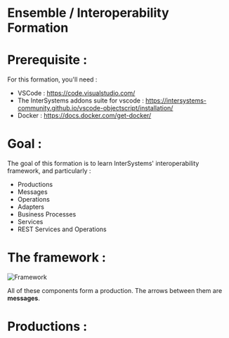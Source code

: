 # Ensemble / Interoperability Formation

# Prerequisite :

 For this formation, you'll need :
* VSCode : https://code.visualstudio.com/
* The InterSystems addons suite for vscode : https://intersystems-community.github.io/vscode-objectscript/installation/
* Docker : https://docs.docker.com/get-docker/

# Goal : 

The goal of this formation is to learn InterSystems' interoperability framework, and particularly : 
* Productions
* Messages
* Operations
* Adapters
* Business Processes
* Services
* REST Services and Operations
# The framework : 



![Framework](https://raw.githubusercontent.com/grongierisc/formation-template/master/misc/img/FrameworkFull.png)

All of these components form a production. The arrows between them are **messages**.

# Productions : 